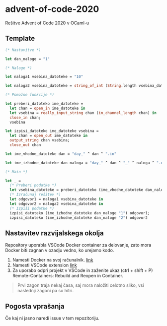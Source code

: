 # advent-of-code-2020
Rešitve Advent of Code 2020 v OCaml-u

## Template

```ocaml
(* Nastavitve *)

let dan_naloge = "1"

(* Naloge *)

let naloga1 vsebina_datoteke = "10"

let naloga2 vsebina_datoteke = string_of_int (String.length vsebina_datoteke)

(* Pomožne funkcije *)

let preberi_datoteko ime_datoteke =
  let chan = open_in ime_datoteke in
  let vsebina = really_input_string chan (in_channel_length chan) in
  close_in chan;
  vsebina

let izpisi_datoteko ime_datoteke vsebina =
  let chan = open_out ime_datoteke in
  output_string chan vsebina;
  close_out chan

let ime_vhodne_datoteke dan = "day_" ^ dan ^ ".in"

let ime_izhodne_datoteke dan naloga = "day_" ^ dan ^ "_" ^ naloga ^ ".out"

(* Main *)

let _ =
  (* Preberi podatke *)
  let vsebina_datoteke = preberi_datoteko (ime_vhodne_datoteke dan_naloge) in
  (* Izračunaj rešitev *)
  let odgovor1 = naloga1 vsebina_datoteke in
  let odgovor2 = naloga2 vsebina_datoteke in
  (* Izpiši podatke *)
  izpisi_datoteko (ime_izhodne_datoteke dan_naloge "1") odgovor1;
  izpisi_datoteko (ime_izhodne_datoteke dan_naloge "2") odgovor2
```



## Nastavitev razvijalskega okolja

Repository uporabla VSCode Docker container za delovanje, zato mora Docker biti zagnan v ozadju vedno, ko urejamo kodo.

1. Namesti Docker na svoj računalnik. [link](https://marketplace.visualstudio.com/items?itemName=ms-vscode-remote.vscode-remote-extensionpack)
2. Namesti VSCode extension [link](https://marketplace.visualstudio.com/items?itemName=ms-vscode-remote.vscode-remote-extensionpack)
3. Za uporabo odpri projekt v VSCode in zaženite ukaz (ctrl + shift + P) Remote-Containers: Rebuild and Reopen in Container.

> Prvi zagon traja nekaj časa, saj mora naložiti celotno sliko, vsi naslednji zagoni pa so hitri.

## Pogosta vprašanja

Če kaj ni jasno naredi issue v tem repozitoriju.